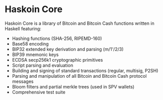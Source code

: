 # Haskoin Core

Haskoin Core is a library of Bitcoin and Bitcoin Cash functions written in Haskell featuring:

- Hashing functions (SHA-256, RIPEMD-160)
- Base58 encoding
- BIP32 extended key derivation and parsing (m/1'/2/3)
- BIP39 mnemonic keys
- ECDSA secp256k1 cryptographic primitives
- Script parsing and evaluation
- Building and signing of standard transactions (regular, multisig, P2SH)
- Parsing and manipulation of all Bitcoin and Bitcoin Cash protocol messages
- Bloom filters and partial merkle trees (used in SPV wallets)
- Comprehensive test suite
